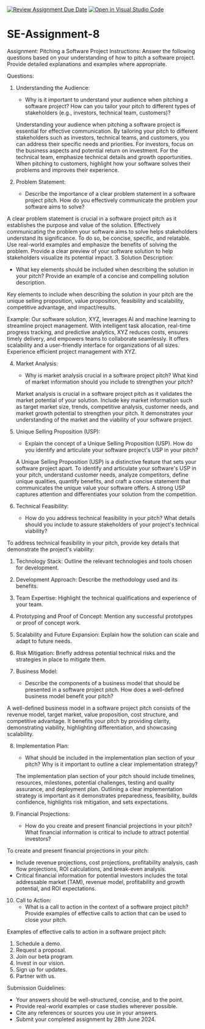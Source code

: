 [![Review Assignment Due Date](https://classroom.github.com/assets/deadline-readme-button-22041afd0340ce965d47ae6ef1cefeee28c7c493a6346c4f15d667ab976d596c.svg)](https://classroom.github.com/a/4bgukiqw)
[![Open in Visual Studio Code](https://classroom.github.com/assets/open-in-vscode-2e0aaae1b6195c2367325f4f02e2d04e9abb55f0b24a779b69b11b9e10269abc.svg)](https://classroom.github.com/online_ide?assignment_repo_id=15417034&assignment_repo_type=AssignmentRepo)
# SE-Assignment-8
 Assignment: Pitching a Software Project
 Instructions:
Answer the following questions based on your understanding of how to pitch a software project. Provide detailed explanations and examples where appropriate.

 Questions:

1. Understanding the Audience:
   - Why is it important to understand your audience when pitching a software project? How can you tailor your pitch to different types of stakeholders (e.g., investors, technical team, customers)?

   Understanding your audience when pitching a software project is essential for effective communication. By tailoring your pitch to different stakeholders such as investors, technical teams, and customers, you can address their specific needs and priorities. For investors, focus on the business aspects and potential return on investment. For the technical team, emphasize technical details and growth opportunities. When pitching to customers, highlight how your software solves their problems and improves their experience.

2. Problem Statement:
   - Describe the importance of a clear problem statement in a software project pitch. How do you effectively communicate the problem your software aims to solve?

A clear problem statement is crucial in a software project pitch as it establishes the purpose and value of the solution. Effectively communicating the problem your software aims to solve helps stakeholders understand its significance. To do so, be concise, specific, and relatable. Use real-world examples and emphasize the benefits of solving the problem. Provide a clear preview of your software solution to help stakeholders visualize its potential impact.
3. Solution Description:
   - What key elements should be included when describing the solution in your pitch? Provide an example of a concise and compelling solution description.

Key elements to include when describing the solution in your pitch are the unique selling proposition, value proposition, feasibility and scalability, competitive advantage, and impact/results. 

Example: Our software solution, XYZ, leverages AI and machine learning to streamline project management. With intelligent task allocation, real-time progress tracking, and predictive analytics, XYZ reduces costs, ensures timely delivery, and empowers teams to collaborate seamlessly. It offers scalability and a user-friendly interface for organizations of all sizes. Experience efficient project management with XYZ.

4. Market Analysis:
   - Why is market analysis crucial in a software project pitch? What kind of market information should you include to strengthen your pitch?

   Market analysis is crucial in a software project pitch as it validates the market potential of your solution. Include key market information such as target market size, trends, competitive analysis, customer needs, and market growth potential to strengthen your pitch. It demonstrates your understanding of the market and the viability of your software project.

5. Unique Selling Proposition (USP):
   - Explain the concept of a Unique Selling Proposition (USP). How do you identify and articulate your software project's USP in your pitch?

   A Unique Selling Proposition (USP) is a distinctive feature that sets your software project apart. To identify and articulate your software's USP in your pitch, understand customer needs, analyze competitors, define unique qualities, quantify benefits, and craft a concise statement that communicates the unique value your software offers. A strong USP captures attention and differentiates your solution from the competition.

6. Technical Feasibility:
   - How do you address technical feasibility in your pitch? What details should you include to assure stakeholders of your project's technical viability?

To address technical feasibility in your pitch, provide key details that demonstrate the project's viability:
1. Technology Stack: Outline the relevant technologies and tools chosen for development.
2. Development Approach: Describe the methodology used and its benefits.
3. Team Expertise: Highlight the technical qualifications and experience of your team.
4. Prototyping and Proof of Concept: Mention any successful prototypes or proof of concept work.
5. Scalability and Future Expansion: Explain how the solution can scale and adapt to future needs.
6. Risk Mitigation: Briefly address potential technical risks and the strategies in place to mitigate them.


7. Business Model:
   - Describe the components of a business model that should be presented in a software project pitch. How does a well-defined business model benefit your pitch?


A well-defined business model in a software project pitch consists of the revenue model, target market, value proposition, cost structure, and competitive advantage. It benefits your pitch by providing clarity, demonstrating viability, highlighting differentiation, and showcasing scalability.

8. Implementation Plan:
   - What should be included in the implementation plan section of your pitch? Why is it important to outline a clear implementation strategy?

   The implementation plan section of your pitch should include timelines, resources, milestones, potential challenges, testing and quality assurance, and deployment plan. Outlining a clear implementation strategy is important as it demonstrates preparedness, feasibility, builds confidence, highlights risk mitigation, and sets expectations.

9. Financial Projections:
   - How do you create and present financial projections in your pitch? What financial information is critical to include to attract potential investors?

To create and present financial projections in your pitch:
- Include revenue projections, cost projections, profitability analysis, cash flow projections, ROI calculations, and break-even analysis.
- Critical financial information for potential investors includes the total addressable market (TAM), revenue model, profitability and growth potential, and ROI expectations.
   

10. Call to Action:
    - What is a call to action in the context of a software project pitch? Provide examples of effective calls to action that can be used to close your pitch.


Examples of effective calls to action in a software project pitch:
1. Schedule a demo.
2. Request a proposal.
3. Join our beta program.
4. Invest in our vision.
5. Sign up for updates.
6. Partner with us.




 Submission Guidelines:
- Your answers should be well-structured, concise, and to the point.
- Provide real-world examples or case studies wherever possible.
- Cite any references or sources you use in your answers.
- Submit your completed assignment by 28th June 2024.


